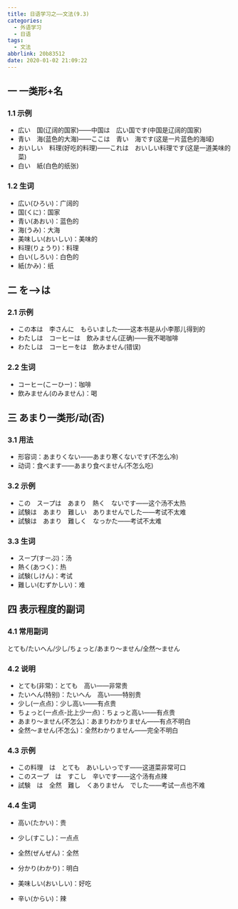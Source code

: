```yaml
---
title: 日语学习之——文法(9.3)
categories:
  - 外语学习
  - 日语
tags:
  - 文法
abbrlink: 20b83512
date: 2020-01-02 21:09:22
---
```

## 一 一类形+名

### 1.1 示例

* 広い　国(辽阔的国家)——中国は　広い国です(中国是辽阔的国家)
* 青い　海(蓝色的大海)——ここは　青い　海です(这是一片蓝色的海域)
* おいしい　料理(好吃的料理)——これは　おいしい料理です(这是一道美味的菜)
* 白い　紙(白色的纸张)

<!--more-->

### 1.2 生词

* 広い(ひろい)：广阔的
* 国(くに)：国家
* 青い(あおい)：蓝色的
* 海(うみ)：大海
* 美味しい(おいしい)：美味的
* 料理(りょうり)：料理
* 白い(しろい)：白色的
* 紙(かみ)：纸

## 二 を—>は

### 2.1 示例

* この本は　李さんに　もらいました——这本书是从小李那儿得到的
* わたしは　コーヒーは　飲みません(正确)——我不喝咖啡
* わたしは　コーヒーをは　飲みません(错误)

### 2.2 生词

* コーヒー(こーひー)：咖啡
* 飲みません(のみません)：喝

## 三 あまり一类形/动(否)

### 3.1 用法

* 形容词：あまりくない——あまり寒くないです(不怎么冷)
* 动词：食べます——あまり食べません(不怎么吃)

### 3.2 示例

* この　スープは　あまり　熱く　ないです——这个汤不太热
* 試験は　あまり　難しい　ありませんでした——考试不太难
* 試験は　あまり　難しく　なっかた——考试不太难

### 3.3 生词

* スープ(すーぷ)：汤
* 熱く(あつく)：热
* 試験(しけん)：考试
* 難しい(むずかしい)：难

## 四 表示程度的副词

### 4.1 常用副词

とても/たいへん/少し/ちょっと/あまり～ません/全然～ません

### 4.2 说明

* とても(非常)：とても　高い——非常贵
* たいへん(特别)：たいへん　高い——特别贵
* 少し(一点点)：少し高い——有点贵
* ちょっと(一点点-比上少一点)：ちょっと高い——有点贵
* あまり～ません(不怎么)：あまりわかりません——有点不明白
* 全然～ません(不怎么)：全然わかりません——完全不明白

### 4.3 示例

* この料理　は　とても　あいしいっです——这道菜非常可口
* このスープ　は　すこし　辛いです——这个汤有点辣
* 試験　は　全然　難し　くありません　でした——考试一点也不难

### 4.4 生词

* 高い(たかい)：贵

* 少し(すこし)：一点点
* 全然(ぜんぜん)：全然
* 分かり(わかり)：明白
* 美味しい(おいしい)：好吃
* 辛い(からい)：辣